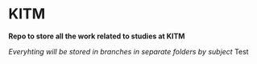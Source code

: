 KITM
====

**Repo to store all the work related to studies at KITM**

*Everyhting will be stored in branches in separate folders by subject* 
Test
